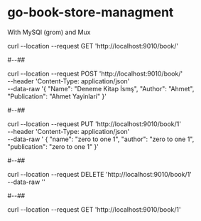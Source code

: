 # go-book-store-managment
With MySQl (grom) and Mux 

curl --location --request GET 'http://localhost:9010/book/'

#--##

curl --location --request POST 'http://localhost:9010/book/' \
--header 'Content-Type: application/json' \
--data-raw '{
    "Name": "Deneme Kitap İsmş",
    "Author": "Ahmet",
    "Publication": "Ahmet Yayinlari"
}'

#--##

curl --location --request PUT 'http://localhost:9010/book/1' \
--header 'Content-Type: application/json' \
--data-raw ' {
        "name": "zero to one 1",
        "author": "zero to one 1",
        "publication": "zero to one 1"
    }'

#--##

curl --location --request DELETE 'http://localhost:9010/book/1' \
--data-raw ''

#--##

curl --location --request GET 'http://localhost:9010/book/1'
